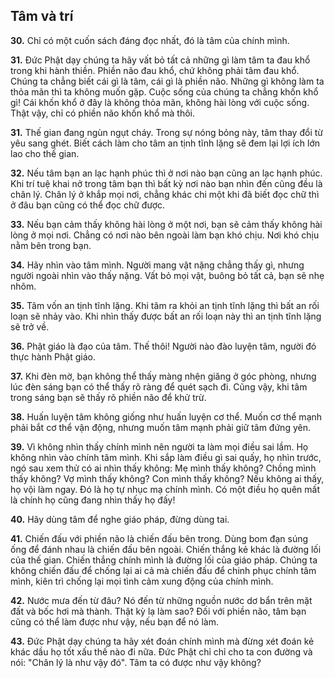 ## Tâm và trí 

**30.** Chỉ có một cuốn sách đáng đọc nhất, đó là tâm của chính mình.

**31.** Đức Phật dạy chúng ta hãy vất bỏ tất cả những gì làm tâm ta đau khổ trong khi hành thiền. Phiền não đau khổ, chứ không phải tâm đau khổ. Chúng ta chẳng biết cái gì là tâm, cái gì là phiền não. Những gì không làm ta thỏa mãn thì ta không muốn gặp. Cuộc sống của chúng ta chẳng khốn khổ gì! Cái khốn khổ ở đây là không thỏa mãn, không hài lòng với cuộc sống. Thật vậy, chỉ có phiền não khốn khổ mà thôi.

**31.** Thế gian đang ngùn ngụt cháy. Trong sự nóng bỏng này, tâm thay đổi từ yêu sang ghét. Biết cách làm cho tâm an tịnh tĩnh lặng sẽ đem lại lợi ích lớn lao cho thế gian.

**32.** Nếu tâm bạn an lạc hạnh phúc thì ở nơi nào bạn cũng an lạc hạnh phúc. Khi trí tuệ khai nở trong tâm bạn thì bất kỳ nơi nào bạn nhìn đến cũng đều là chân lý. Chân lý ở khắp mọi nơi, chẳng khác chi một khi đã biết đọc chữ thì ở đâu bạn cũng có thể đọc chữ được.

**33.** Nếu bạn cảm thấy không hài lòng ở một nơi, bạn sẽ cảm thấy không hài lòng ở mọi nơi. Chẳng có nơi nào bên ngoài làm bạn khó chịu. Nơi khó chịu nằm bên trong bạn.

**34.** Hãy nhìn vào tâm mình. Người mang vật nặng chẳng thấy gì, nhưng người ngoài nhìn vào thấy nặng. Vất bỏ mọi vật, buông bỏ tất cả, bạn sẽ nhẹ nhõm.

**35.** Tâm vốn an tịnh tĩnh lặng. Khi tâm ra khỏi an tịnh tĩnh lặng thì bất an rối loạn sẽ nhảy vào. Khi nhìn thấy được bất an rối loạn này thì an tịnh tĩnh lặng sẽ trở về.

**36.** Phật giáo là đạo của tâm. Thế thôi! Người nào đào luyện tâm, người đó thực hành Phật giáo.

**37.** Khi đèn mờ, bạn không thể thấy màng nhện giăng ở góc phòng, nhưng lúc đèn sáng bạn có thể thấy rõ ràng để quét sạch đi. Cũng vậy, khi tâm trong sáng bạn sẽ thấy rõ phiền não để khử trừ.

**38.** Huấn luyện tâm không giống như huấn luyện cơ thể. Muốn cơ thể mạnh phải bắt cơ thể vận động, nhưng muốn tâm mạnh phải giữ tâm đứng yên.

**39.** Vì không nhìn thấy chính mình nên người ta làm mọi điều sai lầm. Họ không nhìn vào chính tâm mình. Khi sắp làm điều gì sai quấy, họ nhìn trước, ngó sau xem thử có ai nhìn thấy không: Mẹ mình thấy không? Chồng mình thấy không? Vợ mình thấy không? Con mình thấy không? Nếu không ai thấy, họ vội làm ngay. Đó là họ tự nhục mạ chính mình. Có một điều họ quên mất là chính họ cũng đang nhìn thấy họ đấy!

**40.** Hãy dùng tâm để nghe giáo pháp, đừng dùng tai.

**41.** Chiến đấu với phiền não là chiến đấu bên trong. Dùng bom đạn súng ống để đánh nhau là chiến đấu bên ngoài. Chiến thắng kẻ khác là đường lối của thế gian. Chiến thắng chính mình là đường lối của giáo pháp. Chúng ta không chiến đấu để chống lại ai cả mà chiến đấu để chinh phục chính tâm mình, kiên trì chống lại mọi tình cảm xung động của chính mình.

**42.** Nước mưa đến từ đâu? Nó đến từ những nguồn nước dơ bẩn trên mặt đất và bốc hơi mà thành. Thật kỳ lạ làm sao? Đối với phiền não, tâm bạn cũng có thể làm được như vậy, nếu bạn để nó làm.

**43.** Đức Phật dạy chúng ta hãy xét đoán chính mình mà đừng xét đoán kẻ khác dầu họ tốt xấu thế nào đi nữa. Đức Phật chỉ chỉ cho ta con đường và nói: "Chân lý là như vậy đó". Tâm ta có được như vậy không?